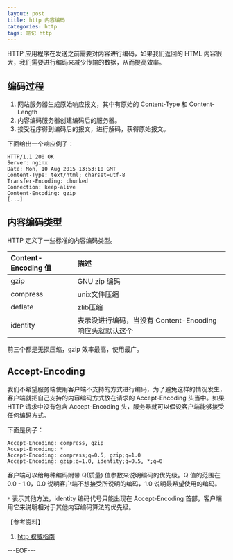 ```yaml
---
layout: post
title: http 内容编码
categories: http
tags: 笔记 http
---
```


HTTP 应用程序在发送之前需要对内容进行编码，如果我们返回的 HTML 内容很大，我们需要进行编码来减少传输的数据，从而提高效率。

## 编码过程

1. 网站服务器生成原始响应报文，其中有原始的 Content-Type 和 Content-Length
2. 内容编码服务器创建编码后的服务器。
3. 接受程序得到编码后的报文，进行解码，获得原始报文。

下面给出一个响应例子：

```
HTTP/1.1 200 OK
Server: nginx
Date: Mon, 10 Aug 2015 13:53:10 GMT
Content-Type: text/html; charset=utf-8
Transfer-Encoding: chunked
Connection: keep-alive
Content-Encoding: gzip
[...]
```

## 内容编码类型

HTTP 定义了一些标准的内容编码类型。

Content-Encoding 值|描述
:--|:--
gzip|GNU zip 编码
compress|unix文件压缩
deflate|zlib压缩
identity|表示没进行编码，当没有 Content-Encoding 响应头就默认这个

前三个都是无损压缩，gzip 效率最高，使用最广。

## Accept-Encoding

我们不希望服务端使用客户端不支持的方式进行编码，为了避免这样的情况发生，客户端就把自己支持的内容编码方式放在请求的 Accept-Encoding 头当中。如果 HTTP 请求中没有包含 Accept-Encoding 头，服务器就可以假设客户端能够接受任何编码方式。

下面是例子：

```
Accept-Encoding: compress, gzip
Accept-Encoding: *
Accept-Encoding: compress;q=0.5, gzip;q=1.0
Accept-Encoding: gzip;q=1.0, identity;q=0.5, *;q=0
```

客户端可以给每种编码附带 Q(质量) 值参数来说明编码的优先级。Q 值的范围在 0.0 - 1.0，0.0 说明客户端不想接受所说明的编码，1.0 说明最希望使用的编码。

`*` 表示其他方法，identity 编码代号只能出现在 Accept-Encoding 首部，客户端用它来说明相对于其他内容编码算法的优先级。

【参考资料】

1. [http 权威指南](http://book.douban.com/subject/10746113/)

---EOF---

